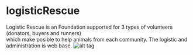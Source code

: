 # logisticRescue
Logistic Rescue is an Foundation supported for 3 types of volunteers (donators, buyers and runners)  
which make posible to help animals from each community. The logistic and administration is web base. 
![alt tag](https://www.codetriage.com/germancin/logisticrescue/badges/users.svg)
